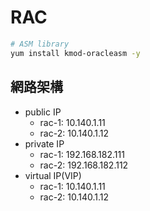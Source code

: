 # RAC
```bash
# ASM library
yum install kmod-oracleasm -y
```

## 網路架構
- public IP
    - rac-1: 10.140.1.11
    - rac-2: 10.140.1.12
- private IP
    - rac-1: 192.168.182.111
    - rac-2: 192.168.182.112
- virtual IP(VIP)
    - rac-1: 10.140.1.11
    - rac-2: 10.140.1.12